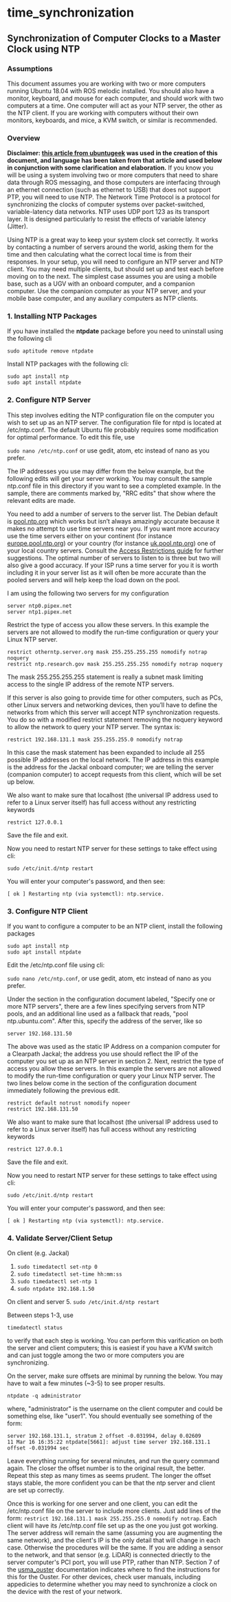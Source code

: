 # time_synchronization
## Synchronization of Computer Clocks to a Master Clock using NTP


### Assumptions
This document assumes you are working with two or more computers running Ubuntu 18.04 with ROS melodic installed.  You should also have a monitor, keyboard, and mouse for each computer, and should work with two computers at a time.  One computer will act as your NTP server, the other as the NTP client.  If you are working with computers without their own monitors, keyboards, and mice, a KVM switch, or similar is recommended.

### Overview
**Disclaimer: [this article from ubuntugeek](http://www.ubuntugeek.com/network-time-protocol-ntp-server-and-clients-setup-in-ubuntu.html) was used in the creation of this document, and language has been taken from that article and used below in conjunction with some clarification and elaboration.**
If you know you will be using a system involving two or more computers that need to share data through ROS messaging, and those computers are interfacing through an ethernet connection (such as ethernet to USB) that does not support PTP, you will need to use NTP.  The Network Time Protocol is a protocol for synchronizing the clocks of computer systems over packet-switched, variable-latency data networks. NTP uses UDP port 123 as its transport layer. It is designed particularly to resist the effects of variable latency (Jitter).

Using NTP is a great way to keep your system clock set correctly. It works by contacting a number of servers around the world, asking them for the time and then calculating what the correct local time is from their responses.  In your setup, you will need to configure an NTP server and NTP client.  You may need multiple clients, but should set up and test each before moving on to the next.  The simplest case assumes you are using a mobile base, such as a UGV with an onboard computer, and a companion computer.  Use the companion computer as your NTP server, and your mobile base computer, and any auxiliary computers as NTP clients.

### 1. Installing NTP Packages
If you have installed the **ntpdate** package before you need to uninstall using the following cli

`sudo aptitude remove ntpdate`

Install NTP packages with the following cli:

```
sudo apt install ntp
sudo apt install ntpdate
```

### 2. Configure NTP Server
This step involves editing the NTP configuration file on the computer you wish to set up as an NTP server.  The configuration file for ntpd is located at /etc/ntp.conf.  The default Ubuntu file probably requires some modification for optimal performance.  To edit this file, use

`sudo nano /etc/ntp.conf` or use gedit, atom, etc instead of nano as you prefer.

The IP addresses you use may differ from the below example, but the following edits will get your server working.  You may consult the sample ntp.conf file in this directory if you want to see a completed example.  In the sample, there are comments marked by, "RRC edits" that show where the relevant edits are made.

You need to add a number of servers to the server list. The Debian default is [pool.ntp.org](pool.ntp.org) which works but isn’t always amazingly accurate because it makes no attempt to use time servers near you. If you want more accuracy use the time servers either on your continent (for instance [europe.pool.ntp.org](europe.pool.ntp.org)) or your country (for instance [uk.pool.ntp.org](uk.pool.ntp.org)) one of your local country servers.  Consult the [Access Restrictions guide](support.ntp.org/bin/view/Support/AccessRestrictions) for further suggestions.  The optimal number of servers to listen to is three but two will also give a good accuracy.  If your ISP runs a time server for you it is worth including it in your server list as it will often be more accurate than the pooled servers and will help keep the load down on the pool.

I am using the following two servers for my configuration

```
server ntp0.pipex.net
server ntp1.pipex.net
```

Restrict the type of access you allow these servers. In this example the servers are not allowed to modify the run-time configuration or query your Linux NTP server.

```
restrict otherntp.server.org mask 255.255.255.255 nomodify notrap noquery
restrict ntp.research.gov mask 255.255.255.255 nomodify notrap noquery
```

The mask 255.255.255.255 statement is really a subnet mask limiting access to the single IP address of the remote NTP servers.

If this server is also going to provide time for other computers, such as PCs, other Linux servers and networking devices, then you’ll have to define the networks from which this server will accept NTP synchronization requests. You do so with a modified restrict statement removing the noquery keyword to allow the network to query your NTP server. The syntax is:

`restrict 192.168.131.1 mask 255.255.255.0 nomodify notrap`

In this case the mask statement has been expanded to include all 255 possible IP addresses on the local network.  The IP address in this example is the address for the Jackal onboard computer; we are telling the server (companion computer) to accept requests from this client, which will be set up below.

We also want to make sure that localhost (the universal IP address used to refer to a Linux server itself) has full access without any restricting keywords

`restrict 127.0.0.1`

Save the file and exit.

Now you need to restart NTP server for these settings to take effect using cli:

`sudo /etc/init.d/ntp restart`

You will enter your computer's password, and then see:

`[ ok ] Restarting ntp (via systemctl): ntp.service.`


### 3. Configure NTP Client
If you want to configure a computer to be an NTP client, install the following packages

```
sudo apt install ntp
sudo apt install ntpdate
```

Edit the /etc/ntp.conf file using cli:

`sudo nano /etc/ntp.conf`, or use gedit, atom, etc instead of nano as you prefer.

Under the section in the configuration document labeled, "Specify one or more NTP servers", there are a few lines specifying servers from NTP pools, and an additional line used as a fallback that reads, "pool ntp.ubuntu.com".  After this, specify the address of the server, like so

`server 192.168.131.50`

The above was used as the static IP Address on a companion computer for a Clearpath Jackal; the address you use should reflect the IP of the computer you set up as an NTP server in section 2.  Next, restrict the type of access you allow these servers. In this example the servers are not allowed to modify the run-time configuration or query your Linux NTP server.  The two lines below come in the section of the configuration document immediately following the previous edit.

```
restrict default notrust nomodify nopeer
restrict 192.168.131.50
```

We also want to make sure that localhost (the universal IP address used to refer to a Linux server itself) has full access without any restricting keywords

`restrict 127.0.0.1`

Save the file and exit.

Now you need to restart NTP server for these settings to take effect using cli:

`sudo /etc/init.d/ntp restart`

You will enter your computer's password, and then see:

`[ ok ] Restarting ntp (via systemctl): ntp.service.`

### 4. Validate Server/Client Setup
On client (e.g. Jackal)
1. `sudo timedatectl set-ntp 0`
2. `sudo timedatectl set-time hh:mm:ss`
3. `sudo timedatectl set-ntp 1`
4. `sudo ntpdate 192.168.1.50`

On client and server
5. `sudo /etc/init.d/ntp restart`

Between steps 1-3, use 

`timedatectl status`

to verify that each step is working.  You can perform this varification on both the server and client computers; this
is easiest if you have a KVM switch and can just toggle among the two or more computers you are synchronizing.

On the server, make sure offsets are minimal by running the below.  You may have to wait a few minutes (~3-5) to see proper results.

`ntpdate -q administrator`

where, "administrator" is the username on the client computer and could be something else, like "user1".  You should eventually see
something of the form:

```
server 192.168.131.1, stratum 2 offset -0.031994, delay 0.02609
11 Mar 16 16:35:22 ntpdate[5661]: adjust time server 192.168.131.1 offset -0.031994 sec
```

Leave everything running for several minutes, and run the query command again.  The closer the offset number is to the original
result, the better.  Repeat this step as many times as seems prudent.  The longer the offset stays stable, the more confident
you can be that the ntp server and client are set up correctly.

Once this is working for one server and one client, you can edit the /etc/ntp.conf file on the server to include more clients.  Just
add lines of the form: `restrict 192.168.131.1 mask 255.255.255.0 nomodify notrap`.  Each client will have its /etc/ntp.conf file
set up as the one you just got working.  The server address will remain the same (assuming you are augmenting the same network),
and the client's IP is the only detail that will change in each case.  Otherwise the procedures will be the same.  If you are adding
a sensor to the network, and that sensor (e.g. LiDAR) is connected driectly to the server computer's PCI port, you will use PTP, rather
than NTP.  Section 7 of the [usma_ouster](https://github.com/westpoint-robotics/usma_LiDAR/tree/master/usma_ouster) documentation indicates
where to find the instructions for this for the Ouster.  For other devices, check user manuals, including appedicies to determine whether
you may need to synchronize a clock on the device with the rest of your network.


